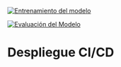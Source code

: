 [![Entrenamiento del modelo](https://github.com/aarualest/despliegue_CI_CD/actions/workflows/pipeline_train.yml/badge.svg)](https://github.com/aarualest/despliegue_CI_CD/actions/workflows/pipeline_train.yml)

[![Evaluación del Modelo](https://github.com/aarualest/despliegue_CI_CD/actions/workflows/pipeline_test.yml/badge.svg)](https://github.com/aarualest/despliegue_CI_CD/actions/workflows/pipeline_test.yml)

# Despliegue CI/CD